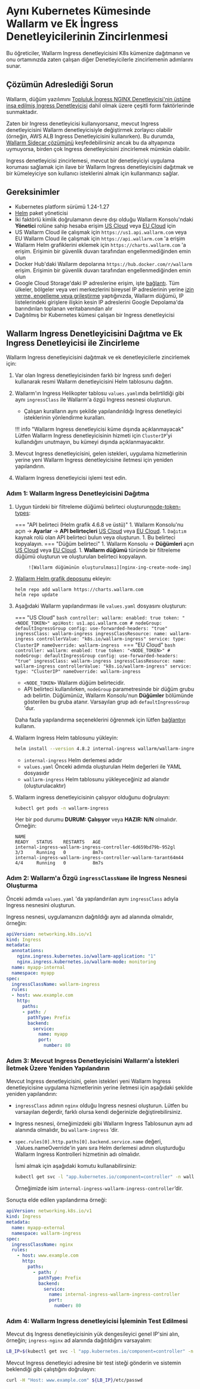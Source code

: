 [node-token-types]:                      ../user-guides/nodes/nodes.md#api-and-node-tokens-for-node-creation
[nginx-ing-create-node-img]:             ../images/user-guides/nodes/create-wallarm-node-name-specified.png

# Aynı Kubernetes Kümesinde Wallarm ve Ek İngress Denetleyicilerinin Zincirlenmesi
Bu öğreticiler, Wallarm Ingress denetleyicisini K8s kümenize dağıtmanın ve onu ortamınızda zaten çalışan diğer Denetleyicilerle zincirlemenin adımlarını sunar.

## Çözümün Adreslediği Sorun

Wallarm, düğüm yazılımını [Topluluk İngress NGINX Denetleyicisi'nin üstüne inşa edilmiş Ingress Denetleyicisi](installation-kubernetes-en.md) dahil olmak üzere çeşitli form faktörlerinde sunmaktadır.

Zaten bir Ingress denetleyicisi kullanıyorsanız, mevcut Ingress denetleyicisini Wallarm denetleyicisiyle değiştirmek zorlayıcı olabilir (örneğin, AWS ALB Ingress Denetleyicisini kullanırken). Bu durumda, [Wallarm Sidecar çözümünü](../installation/kubernetes/sidecar-proxy/deployment.md) keşfedebilirsiniz ancak bu da altyapınıza uymuyorsa, birden çok Ingress denetleyicisini zincirlemek mümkün olabilir.

Ingress denetleyicisi zincirlemesi, mevcut bir denetleyiciyi uygulama koruması sağlamak için ilave bir Wallarm Ingress denetleyicisini dağıtmak ve bir kümeleyiciye son kullanıcı isteklerini almak için kullanmanızı sağlar.

## Gereksinimler

* Kubernetes platform sürümü 1.24-1.27
* [Helm](https://helm.sh/) paket yöneticisi
* İki faktörlü kimlik doğrulamanın devre dışı olduğu Wallarm Konsolu'ndaki **Yönetici** rolüne sahip hesaba erişim [US Cloud](https://us1.my.wallarm.com/) veya [EU Cloud](https://my.wallarm.com/) için
* US Wallarm Cloud ile çalışmak için `https://us1.api.wallarm.com` veya EU Wallarm Cloud ile çalışmak için `https://api.wallarm.com` 'a erişim
* Wallarm Helm grafiklerini eklemek için `https://charts.wallarm.com` 'a erişim. Erişimin bir güvenlik duvarı tarafından engellenmediğinden emin olun
* Docker Hub'daki Wallarm depolarına `https://hub.docker.com/r/wallarm` erişim. Erişimin bir güvenlik duvarı tarafından engellenmediğinden emin olun
* Google Cloud Storage'daki IP adreslerine erişim, işte [bağlantı](https://www.gstatic.com/ipranges/goog.json). Tüm ülkeler, bölgeler veya veri merkezlerini bireysel IP adreslerinin yerine [izin verme, engelleme veya grileştirme](../user-guides/ip-lists/overview.md) yaptığınızda, Wallarm düğümü, IP listelerindeki girişlere ilişkin kesin IP adreslerini Google Depolama'da barındırılan toplanan veritabanından alır
* Dağıtılmış bir Kubernetes kümesi çalışan bir Ingress denetleyicisi

## Wallarm Ingress Denetleyicisini Dağıtma ve Ek Ingress Denetleyicisi ile Zincirleme

Wallarm Ingress denetleyicisini dağıtmak ve ek denetleyicilerle zincirlemek için:

1. Var olan Ingress denetleyicisinden farklı bir Ingress sınıfı değeri kullanarak resmi Wallarm denetleyicisini Helm tablosunu dağıtın.
1. Wallarm'ın Ingress Helikopter tablosu `values.yaml`ında belirtildiği gibi aynı `ingressClass` ile Wallarm'a özgü Ingress nesnesi oluşturun.
   
   * Çalışan kuralların aynı şekilde yapılandırıldığı Ingress denetleyici isteklerinin yönlendirme kuralları.

    !!! info "Wallarm Ingress denetleyicisi küme dışında açıklanmayacak"
       Lütfen Wallarm Ingress denetleyicisinin hizmeti için `ClusterIP`'yi kullandığını unutmayın, bu kümeyi dışında açıklanmayacaktır.
1. Mevcut Ingress denetleyicisini, gelen istekleri, uygulama hizmetlerinin yerine yeni Wallarm Ingress denetleyicisine iletmesi için yeniden yapılandırın.
1. Wallarm Ingress denetleyicisi işlemi test edin.

### Adım 1: Wallarm Ingress Denetleyicisini Dağıtma

1. Uygun türdeki bir filtreleme düğümü belirteci oluşturun[node-token-types]:

    === "API belirteci (Helm grafik 4.6.8 ve üstü)"
        1. Wallarm Konsolu'nu açın → **Ayarlar** → **API belirteçleri** [US Cloud](https://us1.my.wallarm.com/settings/api-tokens) veya [EU Cloud](https://my.wallarm.com/settings/api-tokens).
        1. `Dağıtım` kaynak rolü olan API belirteci bulun veya oluşturun.
        1. Bu belirteci kopyalayın.
    === "Düğüm belirteci"
        1. Wallarm Konsolu → **Düğümleri** açın [US Cloud](https://us1.my.wallarm.com/nodes) veya [EU Cloud](https://my.wallarm.com/nodes).
        1. **Wallarm düğümü** türünde bir filtreleme düğümü oluşturun ve oluşturulan belirteci kopyalayın.
            
            ![Wallarm düğümünün oluşturulması][nginx-ing-create-node-img]
1. [Wallarm Helm grafik deposunu](https://charts.wallarm.com/) ekleyin:
    ```
    helm repo add wallarm https://charts.wallarm.com
    helm repo update
    ```
1. Aşağıdaki Wallarm yapılandırması ile `values.yaml` dosyasını oluşturun:

    === "US Cloud"
        ```bash
        controller:
          wallarm:
            enabled: true
            token: "<NODE_TOKEN>"
            apiHost: us1.api.wallarm.com
            # nodeGroup: defaultIngressGroup
          config:
            use-forwarded-headers: "true"  
          ingressClass: wallarm-ingress
          ingressClassResource:
            name: wallarm-ingress
            controllerValue: "k8s.io/wallarm-ingress"
          service:
            type: ClusterIP
        nameOverride: wallarm-ingress
        ```
    === "EU Cloud"
        ```bash
        controller:
          wallarm:
            enabled: true
            token: "<NODE_TOKEN>"
            # nodeGroup: defaultIngressGroup
          config:
            use-forwarded-headers: "true"
          ingressClass: wallarm-ingress
          ingressClassResource:
            name: wallarm-ingress
            controllerValue: "k8s.io/wallarm-ingress"
          service:
            type: "ClusterIP"
        nameOverride: wallarm-ingress
        ```    
    
    * `<NODE_TOKEN>` Wallarm düğüm belirtecidir.
    * API belirteci kullanılırken, `nodeGroup` parametresinde bir düğüm grubu adı belirtin. Düğümünüz, Wallarm Konsolu'nun **Düğümler** bölümünde gösterilen bu gruba atanır. Varsayılan grup adı `defaultIngressGroup` 'dur.

    Daha fazla yapılandırma seçeneklerini öğrenmek için lütfen [bağlantıyı](configure-kubernetes-en.md) kullanın.
1. Wallarm Ingress Helm tablosunu yükleyin:
    ``` bash
    helm install --version 4.8.2 internal-ingress wallarm/wallarm-ingress -n wallarm-ingress -f values.yaml --create-namespace
    ```

    * `internal-ingress` Helm derlemesi adıdır
    * `values.yaml` Önceki adımda oluşturulan Helm değerleri ile YAML dosyasıdır
    * `wallarm-ingress` Helm tablosunu yükleyeceğiniz ad alanıdır (oluşturulacaktır)
1. Wallarm ingress denetleyicisinin çalışıyor olduğunu doğrulayın: 

    ```bash
    kubectl get pods -n wallarm-ingress
    ```

    Her bir pod durumu **DURUM: Çalışıyor** veya **HAZIR: N/N** olmalıdır. Örneğin:

    ```
    NAME                                                             READY   STATUS    RESTARTS   AGE
    internal-ingress-wallarm-ingress-controller-6d659bd79b-952gl      3/3     Running   0          8m7s
    internal-ingress-wallarm-ingress-controller-wallarm-tarant64m44   4/4     Running   0          8m7s
    ```

### Adım 2: Wallarm'a Özgü `ingressClassName` ile Ingress Nesnesi Oluşturma

Önceki adımda `values.yaml` 'da yapılandırılan aynı `ingressClass` adıyla Ingress nesnesini oluşturun.

Ingress nesnesi, uygulamanızın dağıtıldığı aynı ad alanında olmalıdır, örneğin:

```yaml
apiVersion: networking.k8s.io/v1
kind: Ingress
metadata:
  annotations:
    nginx.ingress.kubernetes.io/wallarm-application: "1"
    nginx.ingress.kubernetes.io/wallarm-mode: monitoring
  name: myapp-internal
  namespace: myapp
spec:
  ingressClassName: wallarm-ingress
  rules:
  - host: www.example.com
    http:
      paths:
      - path: /
        pathType: Prefix
        backend:
          service:
            name: myapp
            port:
              number: 80
```

### Adım 3: Mevcut Ingress Denetleyicisini Wallarm'a İstekleri İletmek Üzere Yeniden Yapılandırın

Mevcut Ingress denetleyicisini, gelen istekleri yeni Wallarm Ingress denetleyicisine uygulama hizmetlerinin yerine iletmesi için aşağıdaki şekilde yeniden yapılandırın:

* `ingressClass` adının `nginx` olduğu Ingress nesnesi oluşturun. Lütfen bu varsayılan değerdir, farklı olursa kendi değerinizle değiştirebilirsiniz. 
* Ingress nesnesi, örneğimizdeki gibi Wallarm Ingress Tablosunun aynı ad alanında olmalıdır, bu `wallarm-ingress` ’dir.
* `spec.rules[0].http.paths[0].backend.service.name` değeri, .Values.nameOverride'in yanı sıra Helm derlemesi adının oluşturduğu Wallarm Ingress Kontrolleri hizmetinin adı olmalıdır.

   İsmi almak için aşağıdaki komutu kullanabilirsiniz:
   
    ```bash
    kubectl get svc -l "app.kubernetes.io/component=controller" -n wallarm-ingress -o=jsonpath='{.items[0].metadata.name}'
    ```

    Örneğimizde isim `internal-ingress-wallarm-ingress-controller`’dir.

Sonuçta elde edilen yapılandırma örneği:

```yaml
apiVersion: networking.k8s.io/v1
kind: Ingress
metadata:
  name: myapp-external
  namespace: wallarm-ingress
spec:
  ingressClassName: nginx
  rules:
    - host: www.example.com
      http:
        paths:
          - path: /
            pathType: Prefix
            backend:
              service:
                name: internal-ingress-wallarm-ingress-controller
                port:
                  number: 80
```

### Adım 4: Wallarm Ingress denetleyicisi İşleminin Test Edilmesi 

Mevcut dış Ingress denetleyicisinin yük dengesileyici genel IP'sini alın, örneğin; `ingress-nginx` ad alanında dağıtıldığını varsayalım:

```bash
LB_IP=$(kubectl get svc -l "app.kubernetes.io/component=controller" -n ingress-nginx -o=jsonpath='{.items[0].status.loadBalancer.ingress[0].ip}')
```

Mevcut Ingress denetleyici adresine bir test isteği gönderin ve sistemin beklendiği gibi çalıştığını doğrulayın:

```bash
curl -H "Host: www.example.com" ${LB_IP}/etc/passwd
```